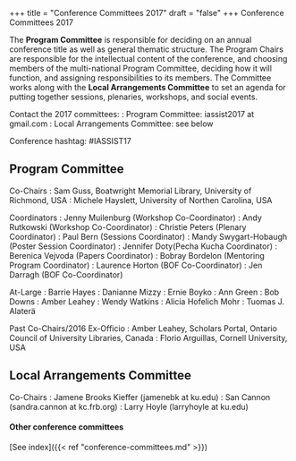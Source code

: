 +++
title = "Conference Committees 2017"
draft = "false"
+++
Conference Committees 2017

The **Program Committee** is responsible for deciding on an annual conference title as well as general thematic structure. The Program Chairs are responsible for the intellectual content of the conference, and choosing members of the multi-national Program Committee, deciding how it will function, and assigning responsibilities to its members. The Committee works along with the **Local Arrangements Committee** to set an agenda for putting together sessions, plenaries, workshops, and social events.

Contact the 2017 committees:
: Program Committee: iassist2017 at gmail.com
: Local Arrangements Committee: see below

Conference hashtag: #IASSIST17

## Program Committee

Co-Chairs
: Sam Guss, Boatwright Memorial Library, University of Richmond, USA
: Michele Hayslett, University of Northen Carolina, USA

Coordinators
: Jenny Muilenburg (Workshop Co-Coordinator)
: Andy Rutkowski (Workshop Co-Coordinator)
: Christie Peters (Plenary Coordinator)
: Paul Bern (Sessions Coordinator)
: Mandy Swygart-Hobaugh (Poster Session Coordinator)
: Jennifer Doty(Pecha Kucha Coordinator)
: Berenica Vejvoda (Papers Coordinator)
: Bobray Bordelon (Mentoring Program Coordinator)
: Laurence Horton (BOF Co-Coordinator)
: Jen Darragh (BOF Co-Coordinator)

At-Large
: Barrie Hayes
: Danianne Mizzy
: Ernie Boyko
: Ann Green
: Bob Downs
: Amber Leahey
: Wendy Watkins
: Alicia Hofelich Mohr
: Tuomas J. Alaterä

Past Co-Chairs/2016 Ex-Officio
: Amber Leahey, Scholars Portal, Ontario Council of University Libraries, Canada
: Florio Arguillas, Cornell University, USA

## Local Arrangements Committee

Co-Chairs
: Jamene Brooks Kieffer (jamenebk at ku.edu)
: San Cannon (sandra.cannon at kc.frb.org)
: Larry Hoyle (larryhoyle at ku.edu)

#### Other conference committees

[See index]({{< ref "conference-committees.md" >}})